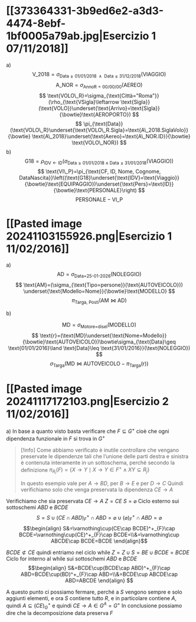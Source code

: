 # [[373364331-3b9ed6e2-a3d3-4474-8ebf-1bf0005a79ab.jpg|Esercizio 1 07/11/2018]]
a)
$$
\text{V\_2018}=\sigma_{\text{Data}\geq \text{01/01/2018 } \land \text{ Data}\leq \text{31/12/2018}}(\text{VIAGGIO})
$$
$$
\text{A\_NOR}=\sigma_{\text{AnnoR}=\text{00/00/00}}(\text{AEREO})
$$
$$
\text{VOLO\_R}=\sigma_{\text{Città="Roma"}}(\rho_{\text{VSigla}\leftarrow \text{Sigla}}(\text{VOLO})\underset{\text{Arrivo}=\text{Sigla}}{\bowtie}\text{AEROPORTO})
$$
$$
\pi_{\text{Data}}(\text{VOLO\_R}\underset{\text{VOLO\_R.Sigla}=\text{A\_2018.SiglaVolo}}{\bowtie} \text{A\_2018}\underset{\text{Aereo}=\text{A\_NOR.ID}}{\bowtie} \text{VOLO\_NOR})
$$
b)
$$
\text{G18}=\rho_{\text{IDV}\leftarrow\text{ID}}\left(\sigma_{\text{Data}\geq \text{01/01/2018}\land \text{Data}\leq \text{31/01/2018}}(\text{VIAGGIO})\right)
$$
$$
\text{VI\_P}=\pi_{\text{CF, ID, Nome, Cognome, DataNascita}}\left((\text{G18}\underset{\text{IDV}=\text{Viaggio}}{\bowtie}\text{EQUIPAGGIO})\underset{\text{Pers}=\text{ID}}{\bowtie}\text{PERSONALE}\right)
$$
$$
\text{PERSONALE}-\text{VI\_P}
$$
# [[Pasted image 20241103155926.png|Esercizio 1 11/02/2016]]
a)
$$
\text{AD}=\sigma_{\text{Data=25-01-2026}}(\text{NOLEGGIO})
$$
$$
\text{AM}=(\sigma_{\text{Tipo=persone}}(\text{AUTOVEICOLO})) \underset{\text{Modello=Nome}}{\bowtie}\text{MODELLO}
$$
$$
\pi_{\text{Targa, Posti}}(\text{AM}\bowtie\text{AD})
$$

b)

$$
\text{MD}=\sigma_{\text{Motore=disel}}(\text{MODELLO})
$$
$$
\text{r}=(\text{MD}\underset{\text{Nome=Modello}}{\bowtie}\text{AUTOVEICOLO})\bowtie\sigma_{\text{Data}\geq \text{01/01/2016}\land \text{Data}\leq \text{31/01/2016}}(\text{NOLEGGIO})
$$
$$
\sigma_{\text{Targa}}(\text{MD}\bowtie\text{AUTOVEICOLO}-\pi_{\text{Targa}}(\text{r}))
$$

# [[Pasted image 20241117172103.png|Esercizio 2 11/02/2016]]
a)
In base a quanto visto basta verificare che $F\subseteq G^+$ cioè che ogni dipendenza funzionale in $F$ si trova in $G^+$

>[!info]
>Come abbiamo verificato è inutile controllare che vengano preservate le dipendenze tali che l’unione delle parti destra e sinistra è contenuta interamente in un sottoschema, perché secondo la definizione $\pi_{R_{i}}(F)=\{X\to Y \mid X\to Y\in F^+\land XY\subseteq R_{j}\}$
>
>In questo esempio vale per $A\to BD$, per $B\to E$ e per $D\to C$
>Quindi verifichiamo solo che venga preservata la dipendenza $CE\to A$

Verifichiamo che sia preservata $CE\to A$
$Z=CE$
$S=\varnothing$
Ciclo esterno sui sottoschemi $ABD$ e $BCDE$
$$S=S\cup(CE\cap ABD)^+_{F}\cap ABD=\varnothing\cup(\varnothing)^+_{F}\cap ABD=\varnothing$$
$$\begin{align}
S&=\varnothing\cup(CE\cap BCDE)^+_{F}\cap BCDE=\varnothing\cup(CE)^+_{F}\cap BCDE=\\&=\varnothing\cup ABCDE\cap BCDE=BCDE
\end{align}$$

$BCDE\not\subset CE$ quindi entriamo nel ciclo while
$Z=Z\cup S=BE\cup BCDE=BCDE$
Ciclo for interno al while sui sottoschemi $ABD$ e $BCDE$
$$\begin{align}
S&=BCDE\cup(BCDE\cap ABD)^+_{F}\cap ABD=BCDE\cup(BD)^+_{F}\cap ABD=\\&=BCDE\cup ABCDE\cap ABD=ABCDE
\end{align}
$$

A questo punto ci possiamo fermare, perché a $S$ vengono sempre e solo aggiunti elementi, e ora $S$ contiene tutto $R$, e in particolare contiene $A$, quindi $A\subseteq(CE)^+_{G}$ e quindi $CE\to A\in G^A=G^+$
In conclusione possiamo dire che la decomposizione data preserva $F$
